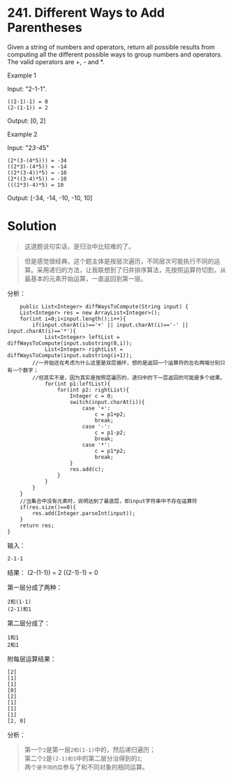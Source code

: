 # 241. Different Ways to Add Parentheses

Given a string of numbers and operators, return all possible results from computing all the different possible ways to group numbers and operators. The valid operators are +, - and *.


Example 1

Input: "2-1-1".

	((2-1)-1) = 0
	(2-(1-1)) = 2

Output: [0, 2]


Example 2

Input: "2*3-4*5"

	(2*(3-(4*5))) = -34
	((2*3)-(4*5)) = -14
	((2*(3-4))*5) = -10
	(2*((3-4)*5)) = -10
	(((2*3)-4)*5) = 10

Output: [-34, -14, -10, -10, 10]

# Solution

>这道题说句实话，是归治中比较难的了。<br>

>但是感觉很经典，这个题主体是按层次遍历，不同层次可能执行不同的运算。采用递归的方法，让我联想到了归并排序算法，先按照运算符切割，从最基本的元素开始运算，一直返回到第一层。

分析：

	    public List<Integer> diffWaysToCompute(String input) {
        List<Integer> res = new ArrayList<Integer>();
        for(int i=0;i<input.length();i++){
            if(input.charAt(i)=='+' || input.charAt(i)=='-' || input.charAt(i)=='*'){
                List<Integer> leftList = diffWaysToCompute(input.substring(0,i));
                List<Integer> rightList = diffWaysToCompute(input.substring(i+1));
			//一开始还在考虑为什么这里是双层循环，想的是返回一个运算符的左右两端分别只有一个数字；
			//但其实不是，因为其实是按照层遍历的，递归中的下一层返回的可能是多个结果。
                for(int p1:leftList){
                    for(int p2: rightList){
                        Integer c = 0;
                        switch(input.charAt(i)){
                            case '+':
                                c = p1+p2;
                                break;
                            case '-':
                                c = p1-p2;
                                break;
                            case '*':
                                c = p1*p2;
                                break;
                        }
                        res.add(c);
                    }
                }
            }
        }
		//当集合中没有元素时，说明达到了最底层，即input字符串中不存在运算符
        if(res.size()==0){
            res.add(Integer.parseInt(input));
        }
        return res;
    }

输入：

	2-1-1

结果：
	(2-(1-1)) = 2
	((2-1)-1) = 0
	
第一层分成了两种：

	2和(1-1)
	(2-1)和1
	
第二层分成了：

	1和1
	2和1

附每层运算结果：

	[2]
	[1]
	[1]
	[0]
	[2]
	[1]
	[1]
	[1]
	[2, 0]

分析：

>第一个`2`是第一层`2和(1-1)`中的，然后递归遍历；<br>
>第二个`2`是`(2-1)和1`中的第二层分治得到的`2`;<br>
>两个`是不同的层`参与了和不同对象的相同运算。